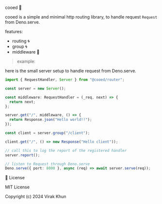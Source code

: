 cooed 🦕

cooed is a simple and minimal http routing library, to handle request `Request`
from Deno.serve.

features:

- routing 🌀
- group 🌀
- middleware 🥷

> example:

here is the small server setup to handle request from Deno.serve.

```ts
import { RequestHandler, Server } from "@cooed/router";

const server = new Server();

const middleware: RequestHandler = (_req, next) => {
  return next;
};

server.get("/", middleware, () => {
  return Response.json("Hello world!!");
});

const client = server.group("/client");

client.get("/", () => new Response("Hello client"));

// call this to log the report of the registered handler
server.report();

// listen to Request through Deno.serve
Deno.serve({ port: 8000 }, async (req) => await server.serve(req));
```

🧾 License

MIT License

Copyright (c) 2024 Virak Khun

